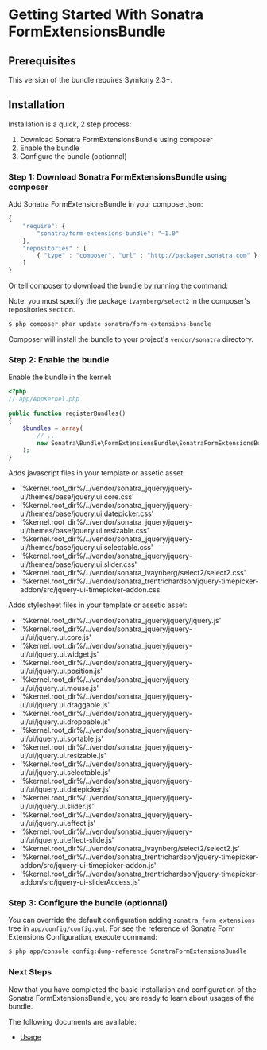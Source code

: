 Getting Started With Sonatra FormExtensionsBundle
=================================================

## Prerequisites

This version of the bundle requires Symfony 2.3+.

## Installation

Installation is a quick, 2 step process:

1. Download Sonatra FormExtensionsBundle using composer
2. Enable the bundle
3. Configure the bundle (optionnal)

### Step 1: Download Sonatra FormExtensionsBundle using composer

Add Sonatra FormExtensionsBundle in your composer.json:

``` js
{
    "require": {
        "sonatra/form-extensions-bundle": "~1.0"
    },
    "repositories" : [
        { "type" : "composer", "url" : "http://packager.sonatra.com" }
    ]
}
```

Or tell composer to download the bundle by running the command:

Note: you must specify the package `ivaynberg/select2` in the composer's repositories section.

``` bash
$ php composer.phar update sonatra/form-extensions-bundle
```

Composer will install the bundle to your project's `vendor/sonatra` directory. 

### Step 2: Enable the bundle

Enable the bundle in the kernel:

``` php
<?php
// app/AppKernel.php

public function registerBundles()
{
    $bundles = array(
        // ...
        new Sonatra\Bundle\FormExtensionsBundle\SonatraFormExtensionsBundle(),
    );
}
```

Adds javascript files in your template or assetic asset:

- '%kernel.root_dir%/../vendor/sonatra_jquery/jquery-ui/themes/base/jquery.ui.core.css'
- '%kernel.root_dir%/../vendor/sonatra_jquery/jquery-ui/themes/base/jquery.ui.datepicker.css'
- '%kernel.root_dir%/../vendor/sonatra_jquery/jquery-ui/themes/base/jquery.ui.resizable.css'
- '%kernel.root_dir%/../vendor/sonatra_jquery/jquery-ui/themes/base/jquery.ui.selectable.css'
- '%kernel.root_dir%/../vendor/sonatra_jquery/jquery-ui/themes/base/jquery.ui.slider.css'
- '%kernel.root_dir%/../vendor/sonatra_ivaynberg/select2/select2.css'
- '%kernel.root_dir%/../vendor/sonatra_trentrichardson/jquery-timepicker-addon/src/jquery-ui-timepicker-addon.css'

Adds stylesheet files in your template or assetic asset:

- '%kernel.root_dir%/../vendor/sonatra_jquery/jquery/jquery.js'
- '%kernel.root_dir%/../vendor/sonatra_jquery/jquery-ui/ui/jquery.ui.core.js'
- '%kernel.root_dir%/../vendor/sonatra_jquery/jquery-ui/ui/jquery.ui.widget.js'
- '%kernel.root_dir%/../vendor/sonatra_jquery/jquery-ui/ui/jquery.ui.position.js'
- '%kernel.root_dir%/../vendor/sonatra_jquery/jquery-ui/ui/jquery.ui.mouse.js'
- '%kernel.root_dir%/../vendor/sonatra_jquery/jquery-ui/ui/jquery.ui.draggable.js'
- '%kernel.root_dir%/../vendor/sonatra_jquery/jquery-ui/ui/jquery.ui.droppable.js'
- '%kernel.root_dir%/../vendor/sonatra_jquery/jquery-ui/ui/jquery.ui.sortable.js'
- '%kernel.root_dir%/../vendor/sonatra_jquery/jquery-ui/ui/jquery.ui.resizable.js'
- '%kernel.root_dir%/../vendor/sonatra_jquery/jquery-ui/ui/jquery.ui.selectable.js'
- '%kernel.root_dir%/../vendor/sonatra_jquery/jquery-ui/ui/jquery.ui.datepicker.js'
- '%kernel.root_dir%/../vendor/sonatra_jquery/jquery-ui/ui/jquery.ui.slider.js'
- '%kernel.root_dir%/../vendor/sonatra_jquery/jquery-ui/ui/jquery.ui.effect.js'
- '%kernel.root_dir%/../vendor/sonatra_jquery/jquery-ui/ui/jquery.ui.effect-slide.js'
- '%kernel.root_dir%/../vendor/sonatra_ivaynberg/select2/select2.js'
- '%kernel.root_dir%/../vendor/sonatra_trentrichardson/jquery-timepicker-addon/src/jquery-ui-timepicker-addon.js'
- '%kernel.root_dir%/../vendor/sonatra_trentrichardson/jquery-timepicker-addon/src/jquery-ui-sliderAccess.js'

### Step 3: Configure the bundle (optionnal)

You can override the default configuration adding `sonatra_form_extensions` tree in `app/config/config.yml`.
For see the reference of Sonatra Form Extensions Configuration, execute command:

``` bash
$ php app/console config:dump-reference SonatraFormExtensionsBundle 
```

### Next Steps

Now that you have completed the basic installation and configuration of the
Sonatra FormExtensionsBundle, you are ready to learn about usages of the bundle.

The following documents are available:

- [Usage](usage.md)
